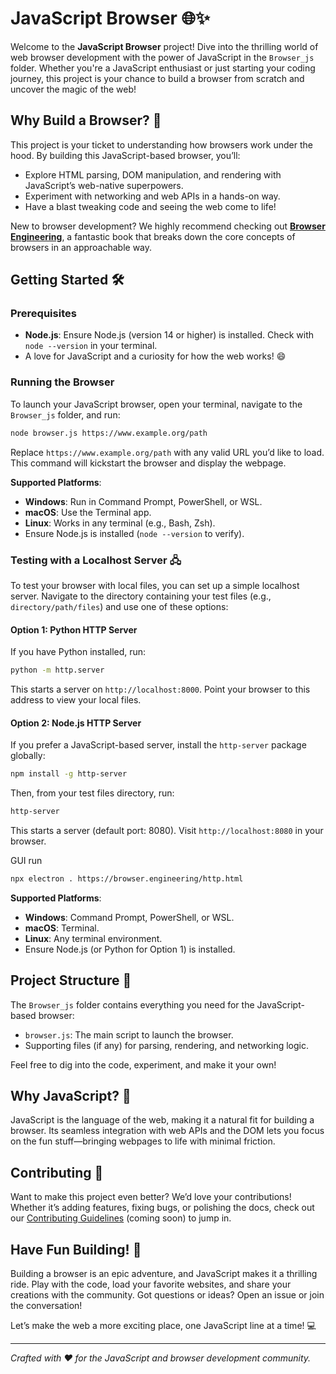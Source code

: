 # JavaScript Browser 🌐✨

Welcome to the **JavaScript Browser** project! Dive into the thrilling world of web browser development with the power of JavaScript in the `Browser_js` folder. Whether you're a JavaScript enthusiast or just starting your coding journey, this project is your chance to build a browser from scratch and uncover the magic of the web!

## Why Build a Browser? 🚀

This project is your ticket to understanding how browsers work under the hood. By building this JavaScript-based browser, you’ll:
- Explore HTML parsing, DOM manipulation, and rendering with JavaScript’s web-native superpowers.
- Experiment with networking and web APIs in a hands-on way.
- Have a blast tweaking code and seeing the web come to life!

New to browser development? We highly recommend checking out **[Browser Engineering](https://browser.engineering/)**, a fantastic book that breaks down the core concepts of browsers in an approachable way.

## Getting Started 🛠️

### Prerequisites
- **Node.js**: Ensure Node.js (version 14 or higher) is installed. Check with `node --version` in your terminal.
- A love for JavaScript and a curiosity for how the web works! 😄

### Running the Browser
To launch your JavaScript browser, open your terminal, navigate to the `Browser_js` folder, and run:

```bash
node browser.js https://www.example.org/path
```

Replace `https://www.example.org/path` with any valid URL you’d like to load. This command will kickstart the browser and display the webpage.

**Supported Platforms**:
- **Windows**: Run in Command Prompt, PowerShell, or WSL.
- **macOS**: Use the Terminal app.
- **Linux**: Works in any terminal (e.g., Bash, Zsh).
- Ensure Node.js is installed (`node --version` to verify).

### Testing with a Localhost Server 🖧
To test your browser with local files, you can set up a simple localhost server. Navigate to the directory containing your test files (e.g., `directory/path/files`) and use one of these options:

#### Option 1: Python HTTP Server
If you have Python installed, run:

```bash
python -m http.server
```

This starts a server on `http://localhost:8000`. Point your browser to this address to view your local files.

#### Option 2: Node.js HTTP Server
If you prefer a JavaScript-based server, install the `http-server` package globally:

```bash
npm install -g http-server
```

Then, from your test files directory, run:

```bash
http-server
```

This starts a server (default port: 8080). Visit `http://localhost:8080` in your browser.

GUI run 

```bash 
npx electron . https://browser.engineering/http.html
```

**Supported Platforms**:
- **Windows**: Command Prompt, PowerShell, or WSL.
- **macOS**: Terminal.
- **Linux**: Any terminal environment.
- Ensure Node.js (or Python for Option 1) is installed.

## Project Structure 📂
The `Browser_js` folder contains everything you need for the JavaScript-based browser:
- `browser.js`: The main script to launch the browser.
- Supporting files (if any) for parsing, rendering, and networking logic.

Feel free to dig into the code, experiment, and make it your own!

## Why JavaScript? 🌟
JavaScript is the language of the web, making it a natural fit for building a browser. Its seamless integration with web APIs and the DOM lets you focus on the fun stuff—bringing webpages to life with minimal friction.

## Contributing 🤝
Want to make this project even better? We’d love your contributions! Whether it’s adding features, fixing bugs, or polishing the docs, check out our [Contributing Guidelines](CONTRIBUTING.md) (coming soon) to jump in.

## Have Fun Building! 🎉
Building a browser is an epic adventure, and JavaScript makes it a thrilling ride. Play with the code, load your favorite websites, and share your creations with the community. Got questions or ideas? Open an issue or join the conversation!

Let’s make the web a more exciting place, one JavaScript line at a time! 💻

---
*Crafted with ❤️ for the JavaScript and browser development community.*